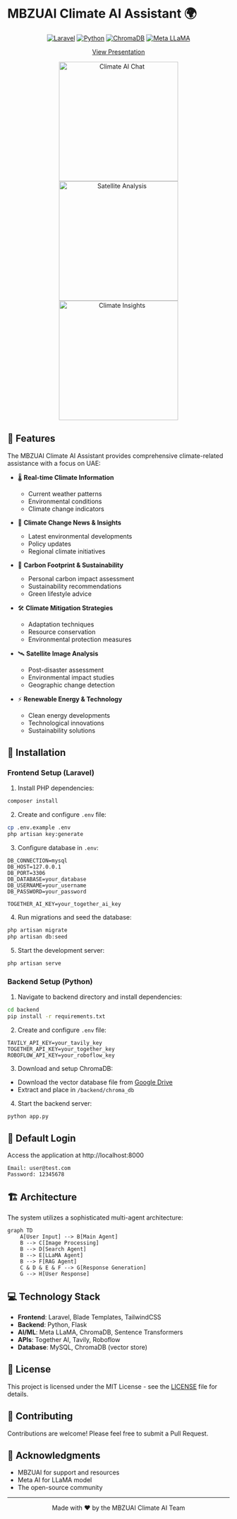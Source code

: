# MBZUAI Climate AI Assistant 🌍

<div align="center">

[![Laravel](https://img.shields.io/badge/Laravel-FF2D20?style=for-the-badge&logo=laravel&logoColor=white)](https://laravel.com)
[![Python](https://img.shields.io/badge/Python-3776AB?style=for-the-badge&logo=python&logoColor=white)](https://www.python.org)
[![ChromaDB](https://img.shields.io/badge/ChromaDB-4285F4?style=for-the-badge&logo=google-chrome&logoColor=white)](https://www.trychroma.com)
[![Meta LLaMA](https://img.shields.io/badge/LLaMA-0467DF?style=for-the-badge&logo=meta&logoColor=white)](https://ai.meta.com/llama)

[View Presentation](https://docs.google.com/presentation/d/1ibRg5sHTLqK8_YnJoAZVNK-hAOxrkiM6/edit?usp=sharing&ouid=112266298343109239222&rtpof=true&sd=true)

<p align="center">
<img src="docs/images/screenshot1.png" width="270" alt="Climate AI Chat">
<img src="docs/images/screenshot2.png" width="270" alt="Satellite Analysis">
<img src="docs/images/screenshot3.png" width="270" alt="Climate Insights">
</p>

</div>

## 🌟 Features

The MBZUAI Climate AI Assistant provides comprehensive climate-related assistance with a focus on UAE:

- 🌡️ **Real-time Climate Information**
  - Current weather patterns
  - Environmental conditions
  - Climate change indicators

- 📰 **Climate Change News & Insights**
  - Latest environmental developments
  - Policy updates
  - Regional climate initiatives

- 👣 **Carbon Footprint & Sustainability**
  - Personal carbon impact assessment
  - Sustainability recommendations
  - Green lifestyle advice

- 🛠️ **Climate Mitigation Strategies**
  - Adaptation techniques
  - Resource conservation
  - Environmental protection measures

- 🛰️ **Satellite Image Analysis**
  - Post-disaster assessment
  - Environmental impact studies
  - Geographic change detection

- ⚡ **Renewable Energy & Technology**
  - Clean energy developments
  - Technological innovations
  - Sustainability solutions

## 🚀 Installation

### Frontend Setup (Laravel)

1. Install PHP dependencies:
```bash
composer install
```

2. Create and configure `.env` file:
```bash
cp .env.example .env
php artisan key:generate
```

3. Configure database in `.env`:
```env
DB_CONNECTION=mysql
DB_HOST=127.0.0.1
DB_PORT=3306
DB_DATABASE=your_database
DB_USERNAME=your_username
DB_PASSWORD=your_password

TOGETHER_AI_KEY=your_together_ai_key
```

4. Run migrations and seed the database:
```bash
php artisan migrate
php artisan db:seed
```

5. Start the development server:
```bash
php artisan serve
```

### Backend Setup (Python)

1. Navigate to backend directory and install dependencies:
```bash
cd backend
pip install -r requirements.txt
```

2. Create and configure `.env` file:
```env
TAVILY_API_KEY=your_tavily_key
TOGETHER_API_KEY=your_together_key
ROBOFLOW_API_KEY=your_roboflow_key
```

3. Download and setup ChromaDB:
- Download the vector database file from [Google Drive](https://drive.google.com/file/d/1WM2Nu6y5p8qR7XX6777YKqfvG6fX3qCD/view?usp=sharing)
- Extract and place in `/backend/chroma_db`

4. Start the backend server:
```bash
python app.py
```

## 🔑 Default Login

Access the application at http://localhost:8000

```
Email: user@test.com
Password: 12345678
```

## 🏗️ Architecture

The system utilizes a sophisticated multi-agent architecture:

```mermaid
graph TD
    A[User Input] --> B[Main Agent]
    B --> C[Image Processing]
    B --> D[Search Agent]
    B --> E[LLaMA Agent]
    B --> F[RAG Agent]
    C & D & E & F --> G[Response Generation]
    G --> H[User Response]
```

## 💻 Technology Stack

- **Frontend**: Laravel, Blade Templates, TailwindCSS
- **Backend**: Python, Flask
- **AI/ML**: Meta LLaMA, ChromaDB, Sentence Transformers
- **APIs**: Together AI, Tavily, Roboflow
- **Database**: MySQL, ChromaDB (vector store)

## 📝 License

This project is licensed under the MIT License - see the [LICENSE](LICENSE) file for details.

## 🤝 Contributing

Contributions are welcome! Please feel free to submit a Pull Request.

## 🙏 Acknowledgments

- MBZUAI for support and resources
- Meta AI for LLaMA model
- The open-source community

---

<div align="center">
Made with ❤️ by the MBZUAI Climate AI Team
</div>